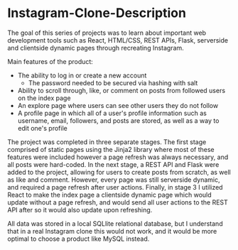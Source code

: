 # Instagram-Clone-Description

The goal of this series of projects was to learn about important web development tools such as React, HTML/CSS, REST APIs, Flask, serverside and clientside dynamic pages through recreating Instagram. 

Main features of the product:
- The ability to log in or create a new account
  - The password needed to be secured via hashing with salt
- Ability to scroll through, like, or comment on posts from followed users on the index page
- An explore page where users can see other users they do not follow
- A profile page in which all of a user's profile information such as username, email, followers, and posts are stored, as well as a way to   edit one's profile

The project was completed in three separate stages. The first stage comprised of static pages using the Jinja2 library where most of these features were included however a page refresh was always necessary, and all posts were hard-coded. In the next stage, a REST API and Flask were added to the project, allowing for users to create posts from scratch, as well as like and comment. However, every page was still serverside dynamic, and required a page refresh after user actions. Finally, in stage 3 I utilized React to make the index page a clientside dynamic page which would update without a page refresh, and would send all user actions to the REST API after so it would also update upon refreshing.

All data was stored in a local SQLlite relational database, but I understand that in a real Instagram clone this would not work, and it would be more optimal to choose a product like MySQL instead.
